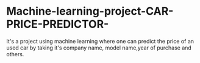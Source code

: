 # Machine-learning-project-CAR-PRICE-PREDICTOR-
It's a project using machine learning where one can predict the price of an used car by taking it's company name, model name,year of purchase and others.
